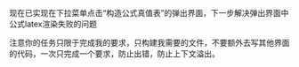现在已实现在下拉菜单点击“构造公式真值表”的弹出界面，下一步解决弹出界面中公式latex渲染失败的问题


  
注意你的任务只限于完成我的要求，只构建我需要的文件，不要额外去写其他界面的代码，一次只完成一个要求，防止出错，防止上下文溢出。